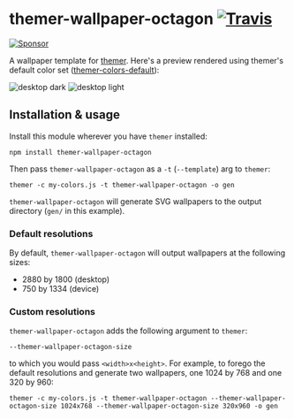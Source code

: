 # themer-wallpaper-octagon [![Travis](https://img.shields.io/travis/mjswensen/themer-wallpaper-octagon.svg)](https://travis-ci.org/mjswensen/themer-wallpaper-octagon)

[![Sponsor](https://app.codesponsor.io/embed/hHKoUkX4tpsdAzjvSfNXFb22/mjswensen/themer-wallpaper-octagon.svg)](https://app.codesponsor.io/link/hHKoUkX4tpsdAzjvSfNXFb22/mjswensen/themer-wallpaper-octagon)

A wallpaper template for [themer](https://github.com/mjswensen/themer). Here's a preview rendered using themer's default color set ([themer-colors-default](https://github.com/mjswensen/themer-colors-default)):

![desktop dark](https://cdn.rawgit.com/mjswensen/themer-wallpaper-octagon/05bea43827b8b5c66fc5a2fa3a57dd998354764d/assets/desktop-dark.svg)
![desktop light](https://cdn.rawgit.com/mjswensen/themer-wallpaper-octagon/05bea43827b8b5c66fc5a2fa3a57dd998354764d/assets/desktop-light.svg)

## Installation & usage

Install this module wherever you have `themer` installed:

    npm install themer-wallpaper-octagon

Then pass `themer-wallpaper-octagon` as a `-t` (`--template`) arg to `themer`:

    themer -c my-colors.js -t themer-wallpaper-octagon -o gen

`themer-wallpaper-octagon` will generate SVG wallpapers to the output directory (`gen/` in this example).

### Default resolutions

By default, `themer-wallpaper-octagon` will output wallpapers at the following sizes:

* 2880 by 1800 (desktop)
* 750 by 1334 (device)

### Custom resolutions

`themer-wallpaper-octagon` adds the following argument to `themer`:

    --themer-wallpaper-octagon-size

to which you would pass `<width>x<height>`. For example, to forego the default resolutions and generate two wallpapers, one 1024 by 768 and one 320 by 960:

    themer -c my-colors.js -t themer-wallpaper-octagon --themer-wallpaper-octagon-size 1024x768 --themer-wallpaper-octagon-size 320x960 -o gen
